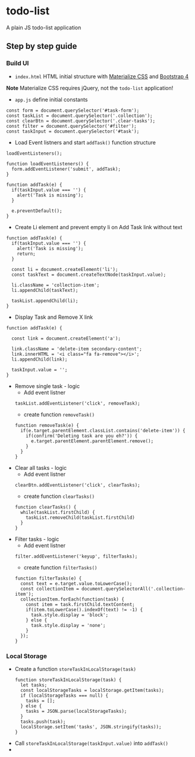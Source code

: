 # todo-list
A plain JS todo-list application

## Step by step guide

### Build UI

* `index.html` HTML initial structure with [Materialize CSS](https://materializecss.com/) and [Bootstrap 4](https://getbootstrap.com/)

**Note** Materialize CSS requires jQuery, not the `todo-list` application!

* `app.js` define initial constants
```
const form = document.querySelector('#task-form');
const taskList = document.querySelector('.collection');
const clearBtn = document.querySelector('.clear-tasks');
const filter = document.querySelector('#filter');
const taskInput = document.querySelector('#task');
```
* Load Event listners and start `addTask()` function structure
```
loadEventListeners();

function loadEventListeners() {
  form.addEventListener('submit', addTask);
}

function addTask(e) {
  if(taskInput.value === '') {
    alert('Task is missing');
  }

  e.preventDefault();
}
```
* Create Li element and prevent empty li on Add Task link without text
```
function addTask(e) {
  if(taskInput.value === '') {
    alert('Task is missing');
    return;
  }

  const li = document.createElement('li');
  const taskText = document.createTextNode(taskInput.value);
  
  li.className = 'collection-item';
  li.appendChild(taskText);

  taskList.appendChild(li);
}
```
* Display Task and Remove X link
```
function addTask(e) {

  const link = document.createElement('a');

  link.className = 'delete-item secondary-content';
  link.innerHTML = '<i class="fa fa-remove"></i>';
  li.appendChild(link);

  taskInput.value = '';
}
```
* Remove single task - logic
  * Add event listner
  ```
  taskList.addEventListener('click', removeTask);
  ```
  * create function `removeTask()`
  ```
  function removeTask(e) {
    if(e.target.parentElement.classList.contains('delete-item')) {
      if(confirm('Deleting task are you eh?')) {
        e.target.parentElement.parentElement.remove();
      }
    }
  }
  ```
* Clear all tasks - logic
  * Add event listner
  ```
  clearBtn.addEventListener('click', clearTasks);
  ```
  * create function `clearTasks()`
  ```
  function clearTasks() {
    while(taskList.firstChild) {
      taskList.removeChild(taskList.firstChild)
    }
  }
  ```
* Filter tasks - logic
  * Add event listner
  ```
  filter.addEventListener('keyup', filterTasks);
  ```
  * create function `filterTasks()`
  ```
  function filterTasks(e) {
    const text = e.target.value.toLowerCase();
    const collectionItem = document.querySelectorAll('.collection-item');
    collectionItem.forEach(function(task) {
      const item = task.firstChild.textContent;
      if(item.toLowerCase().indexOf(text) != -1) {
        task.style.display = 'block';
      } else {
        task.style.display = 'none';
      }
    });
  }
  ```
### Local Storage

* Create a function `storeTaskInLocalStorage(task)`
  ```
  function storeTaskInLocalStorage(task) {
    let tasks;
    const localStorageTasks = localStorage.getItem(tasks);
    if (localStorageTasks === null) {
      tasks = [];
    } else {
      tasks = JSON.parse(localStorageTasks);
    }
    tasks.push(task);
    localStorage.setItem('tasks', JSON.stringify(tasks));
  }
  ```
* Call `storeTaskInLocalStorage(taskInput.value)` into `addTask()`
* 

